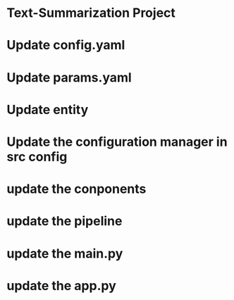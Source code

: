 # Text-Summarization Project
# Update config.yaml
# Update params.yaml
# Update entity
# Update the configuration manager in src config
# update the conponents
# update the pipeline
# update the main.py
# update the app.py
